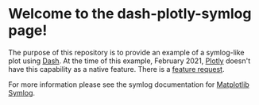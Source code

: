 # Welcome to the  dash-plotly-symlog page!

The purpose of this repository is to provide an example of a symlog-like plot using [Dash](https://plotly.com/dash/). At the time of this example, February 2021, [Plotly](https://plotly.com/) doesn't have this capability as a native feature. There is a [feature request](https://github.com/plotly/plotly.js/issues/221).

For more information please see the symlog documentation for [Matplotlib Symlog](https://matplotlib.org/3.1.1/gallery/scales/symlog_demo.html).

